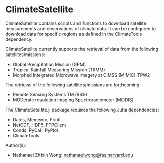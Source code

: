 # ClimateSatellite

ClimateSatellite contains scripts and functions to download satellite
measurements and observations of climate data.  It can be configured to download
data for specific regions as defined in the ClimateTools dependency.

ClimateSatellite currently supports the retrieval of data from the following
satellites/missions:
* Global Precipitation Mission (GPM)
* Tropical Rainfall Measuring Mission (TRMM)
* Morphed Integrated Microwave Imagery at CIMSS (MIMIC)-TPW2

The retrieval of the following satellites/missions are forthcoming:
* Remote Sensing Systems TM (RSS)
* MODerate resolution Imaging Spectroradiometer (MODIS)

The ClimateSatellite.jl package requires the following Julia dependencies:
* Dates, Memento, Printf
* NetCDF, HDF5, FTPClient
* Conda, PyCall, PyPlot
* ClimateTools

Author(s):
* Nathanael Zhixin Wong: nathanaelwong@fas.harvard.edu

